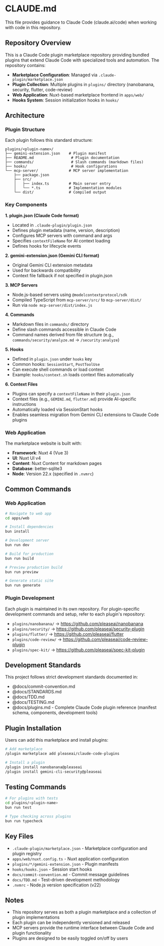 # CLAUDE.md

This file provides guidance to Claude Code (claude.ai/code) when working with code in this repository.

## Repository Overview

This is a Claude Code plugin marketplace repository providing bundled plugins that extend Claude Code with specialized tools and automation. The repository contains:

- **Marketplace Configuration**: Managed via `.claude-plugin/marketplace.json`
- **Plugin Collection**: Multiple plugins in `plugins/` directory (nanobanana, security, flutter, code-review)
- **Web Application**: Nuxt-based marketplace frontend in `apps/web/`
- **Hooks System**: Session initialization hooks in `hooks/`

## Architecture

### Plugin Structure

Each plugin follows this standard structure:
```
plugins/<plugin-name>/
├── gemini-extension.json    # Plugin manifest
├── README.md                 # Plugin documentation
├── commands/                 # Slash commands (markdown files)
├── hooks/                    # Hook configurations
└── mcp-server/              # MCP server implementation
    ├── package.json
    ├── src/
    │   ├── index.ts         # Main server entry
    │   └── *.ts             # Implementation modules
    └── dist/                # Compiled output
```

### Key Components

**1. plugin.json (Claude Code format)**
- Located in `.claude-plugin/plugin.json`
- Defines plugin metadata (name, version, description)
- Configures MCP servers with command and args
- Specifies `contextFileName` for AI context loading
- Defines hooks for lifecycle events

**2. gemini-extension.json (Gemini CLI format)**
- Original Gemini CLI extension metadata
- Used for backwards compatibility
- Context file fallback if not specified in plugin.json

**3. MCP Servers**
- Node.js-based servers using `@modelcontextprotocol/sdk`
- Compiled TypeScript from `mcp-server/src/` to `mcp-server/dist/`
- Run via `node mcp-server/dist/index.js`

**4. Commands**
- Markdown files in `commands/` directory
- Define slash commands accessible in Claude Code
- Command names derived from file structure (e.g., `commands/security/analyze.md` → `/security:analyze`)

**5. Hooks**
- Defined in `plugin.json` under `hooks` key
- Common hooks: `SessionStart`, `PostToolUse`
- Can execute shell commands or load context
- Example: `hooks/context.sh` loads context files automatically

**6. Context Files**
- Plugins can specify a `contextFileName` in their `plugin.json`
- Context files (e.g., `GEMINI.md`, `flutter.md`) provide AI-specific instructions
- Automatically loaded via SessionStart hooks
- Enables seamless migration from Gemini CLI extensions to Claude Code plugins

### Web Application

The marketplace website is built with:
- **Framework**: Nuxt 4 (Vue 3)
- **UI**: Nuxt UI v4
- **Content**: Nuxt Content for markdown pages
- **Database**: better-sqlite3
- **Node**: Version 22.x (specified in `.nvmrc`)

## Common Commands

### Web Application
```bash
# Navigate to web app
cd apps/web

# Install dependencies
bun install

# Development server
bun run dev

# Build for production
bun run build

# Preview production build
bun run preview

# Generate static site
bun run generate
```

### Plugin Development

Each plugin is maintained in its own repository. For plugin-specific development commands and setup, refer to each plugin's repository:
- `plugins/nanobanana/` → https://github.com/pleaseai/nanobanana
- `plugins/security/` → https://github.com/pleaseai/security-plugin
- `plugins/flutter/` → https://github.com/pleaseai/flutter
- `plugins/code-review/` → https://github.com/pleaseai/code-review-plugin
- `plugins/spec-kit/` → https://github.com/pleaseai/spec-kit-plugin

## Development Standards

This project follows strict development standards documented in:
- @docs/commit-convention.md
- @docs/STANDARDS.md
- @docs/TDD.md
- @docs/TESTING.md
- @docs/plugins.md - Complete Claude Code plugin reference (manifest schema, components, development tools)

## Plugin Installation

Users can add this marketplace and install plugins:

```bash
# Add marketplace
/plugin marketplace add pleaseai/claude-code-plugins

# Install a plugin
/plugin install nanobanana@pleaseai
/plugin install gemini-cli-security@pleaseai
```

## Testing Commands

```bash
# For plugins with tests
cd plugins/<plugin-name>
bun run test

# Type checking across plugins
bun run typecheck
```

## Key Files

- `.claude-plugin/marketplace.json` - Marketplace configuration and plugin registry
- `apps/web/nuxt.config.ts` - Nuxt application configuration
- `plugins/*/gemini-extension.json` - Plugin manifests
- `hooks/hooks.json` - Session start hooks
- `docs/commit-convention.md` - Commit message guidelines
- `docs/TDD.md` - Test-driven development methodology
- `.nvmrc` - Node.js version specification (v22)

## Notes

- This repository serves as both a plugin marketplace and a collection of plugin implementations
- Each plugin can be independently versioned and released
- MCP servers provide the runtime interface between Claude Code and plugin functionality
- Plugins are designed to be easily toggled on/off by users